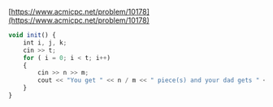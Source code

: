 [https://www.acmicpc.net/problem/10178](https://www.acmicpc.net/problem/10178)

```jsx
void init() {
	int i, j, k;
	cin >> t;
	for ( i = 0; i < t; i++)
	{
		cin >> n >> m;
		cout << "You get " << n / m << " piece(s) and your dad gets " << n % m << " piece(s).\n";
	}
}
```
